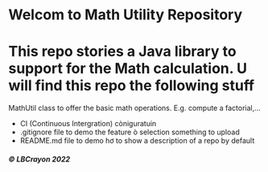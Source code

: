# Welcom to Math Utility Repository
# This repo stories a Java library to support for the Math calculation. U will find this repo the following stuff
MathUtil class to offer the basic math operations. E.g. compute a factorial,...

* CI (Continuous Intergration) còniguratuin
* .gitignore file to demo the feature ò selection something to upload
* README.md file to demo hơ to show a description of a repo by default
##### © LBCrayon 2022
